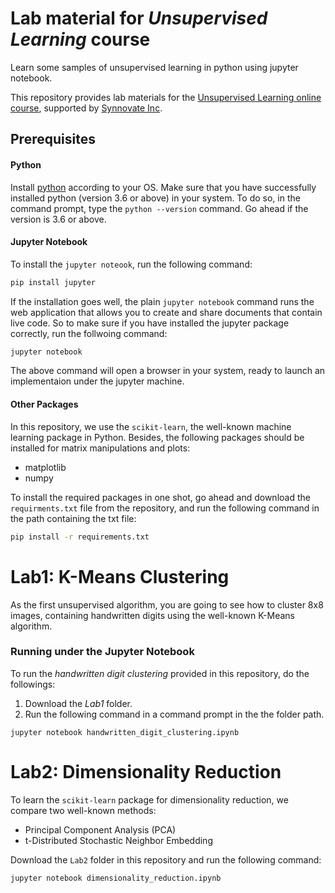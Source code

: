 # Lab material for *Unsupervised Learning* course
Learn some samples of unsupervised learning in python using jupyter notebook.

This repository provides lab materials for the [Unsupervised Learning online course](http://edu.synnovateinc.com/courses/ai-ml-2/), 
supported by [Synnovate Inc](http://synnovateinc.com/). 

## Prerequisites
#### Python

Install [python](http://www.python.org) according to your OS.
Make sure that you have successfully installed python (version 3.6 or above) in your system.
To do so, in the command prompt, type the `python --version` command. Go ahead if the version is 3.6 or above.
 
#### Jupyter Notebook

To install the `jupyter noteook`, run the following command:

```bash
pip install jupyter
```
If the installation goes well, the plain `jupyter notebook` command runs the web application that allows you to create 
and share documents that contain live code. So to make sure if you have installed the jupyter package correctly, 
run the follwoing command:
```bash
jupyter notebook
```
The above command will open a browser in your system, ready to launch an implementaion under the jupyter machine.

#### Other Packages

In this repository, we use the `scikit-learn`, the well-known machine learning package in Python. 
Besides, the following packages should be installed for matrix manipulations and plots:

* matplotlib
* numpy

To install the required packages in one shot, go ahead and download the `requirments.txt` 
file from the repository, and run the following command in the path containing the txt file:

```bash
pip install -r requirements.txt
```

# Lab1: K-Means Clustering 

As the first unsupervised algorithm, you are going to see how to cluster 8x8 images, containing handwritten digits 
using the well-known K-Means algorithm.  

### Running under the Jupyter Notebook

To run the *handwritten digit clustering* provided in this repository, do the followings:
1. Download the *Lab1* folder.
2. Run the following command in a command prompt in the the folder path.

```
jupyter notebook handwritten_digit_clustering.ipynb
```
# Lab2: Dimensionality Reduction

To learn the `scikit-learn` package for dimensionality reduction, we compare two well-known methods:

* Principal Component Analysis (PCA)
* t-Distributed Stochastic Neighbor Embedding

Download the `Lab2` folder in this repository and run the following command:

```
jupyter notebook dimensionality_reduction.ipynb
```